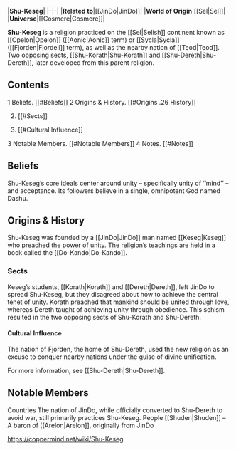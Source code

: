 |**Shu-Keseg**|
|-|-|
|**Related to**|[[JinDo\|JinDo]]|
|**World of Origin**|[[Sel\|Sel]]|
|**Universe**|[[Cosmere\|Cosmere]]|

**Shu-Keseg** is a religion practiced on the [[Sel\|Selish]] continent known as [[Opelon\|Opelon]] ([[Aonic\|Aonic]] term) or [[Sycla\|Sycla]] ([[Fjorden\|Fjordell]] term), as well as the nearby nation of [[Teod\|Teod]]. Two opposing sects, [[Shu-Korath\|Shu-Korath]] and [[Shu-Dereth\|Shu-Dereth]], later developed from this parent religion. 

## Contents

1 Beliefs. [[#Beliefs]] 
2 Origins & History. [[#Origins .26 History]] 

2. [[#Sects]] 

2. [[#Cultural Influence]] 




3 Notable Members. [[#Notable Members]] 
4 Notes. [[#Notes]] 


## Beliefs
Shu-Keseg’s core ideals center around unity – specifically unity of ‘’mind’’ – and acceptance. Its followers believe in a single, omnipotent God named Dashu.

## Origins & History
Shu-Keseg was founded by a [[JinDo\|JinDo]] man named [[Keseg\|Keseg]] who preached the power of unity. The religion’s teachings are held in a book called the [[Do-Kando\|Do-Kando]].

### Sects
Keseg’s students, [[Korath\|Korath]] and [[Dereth\|Dereth]], left JinDo to spread Shu-Keseg, but they disagreed about how to achieve the central tenet of unity. Korath preached that mankind should be united through love, whereas Dereth taught of achieving unity through obedience. This schism resulted in the two opposing sects of Shu-Korath and Shu-Dereth.

#### Cultural Influence
The nation of Fjorden, the home of Shu-Dereth, used the new religion as an excuse to conquer nearby nations under the guise of divine unification.

For more information, see [[Shu-Dereth\|Shu-Dereth]].
## Notable Members
Countries
The nation of JinDo, while officially converted to Shu-Dereth to avoid war, still primarily practices Shu-Keseg.
People
[[Shuden\|Shuden]] – A baron of [[Arelon\|Arelon]], originally from JinDo




https://coppermind.net/wiki/Shu-Keseg